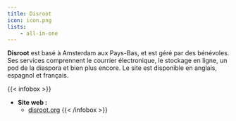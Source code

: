 ```yaml
---
title: Disroot
icon: icon.png
lists:
    - all-in-one
---
```


**Disroot** est basé à Amsterdam aux Pays-Bas, et est géré par des bénévoles. Ses services comprennent le courrier électronique, le stockage en ligne, un pod de la diaspora et bien plus encore. Le site est disponible en anglais, espagnol et français.

{{< infobox >}}
- **Site web :**
    - [disroot.org](https://disroot.org/fr)
{{< /infobox >}}
